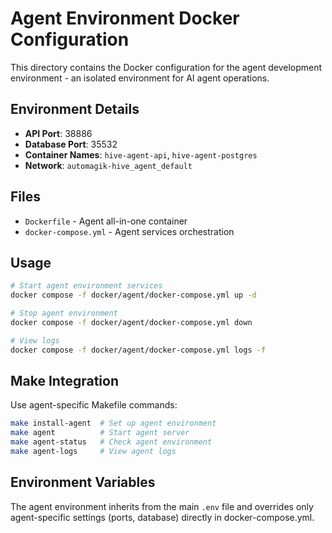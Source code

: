 # Agent Environment Docker Configuration

This directory contains the Docker configuration for the agent development environment - an isolated environment for AI agent operations.

## Environment Details
- **API Port**: 38886
- **Database Port**: 35532
- **Container Names**: `hive-agent-api`, `hive-agent-postgres`
- **Network**: `automagik-hive_agent_default`

## Files
- `Dockerfile` - Agent all-in-one container
- `docker-compose.yml` - Agent services orchestration

## Usage
```bash
# Start agent environment services
docker compose -f docker/agent/docker-compose.yml up -d

# Stop agent environment
docker compose -f docker/agent/docker-compose.yml down

# View logs
docker compose -f docker/agent/docker-compose.yml logs -f
```

## Make Integration
Use agent-specific Makefile commands:

```bash
make install-agent  # Set up agent environment
make agent          # Start agent server
make agent-status   # Check agent environment
make agent-logs     # View agent logs
```

## Environment Variables
The agent environment inherits from the main `.env` file and overrides only agent-specific settings (ports, database) directly in docker-compose.yml.